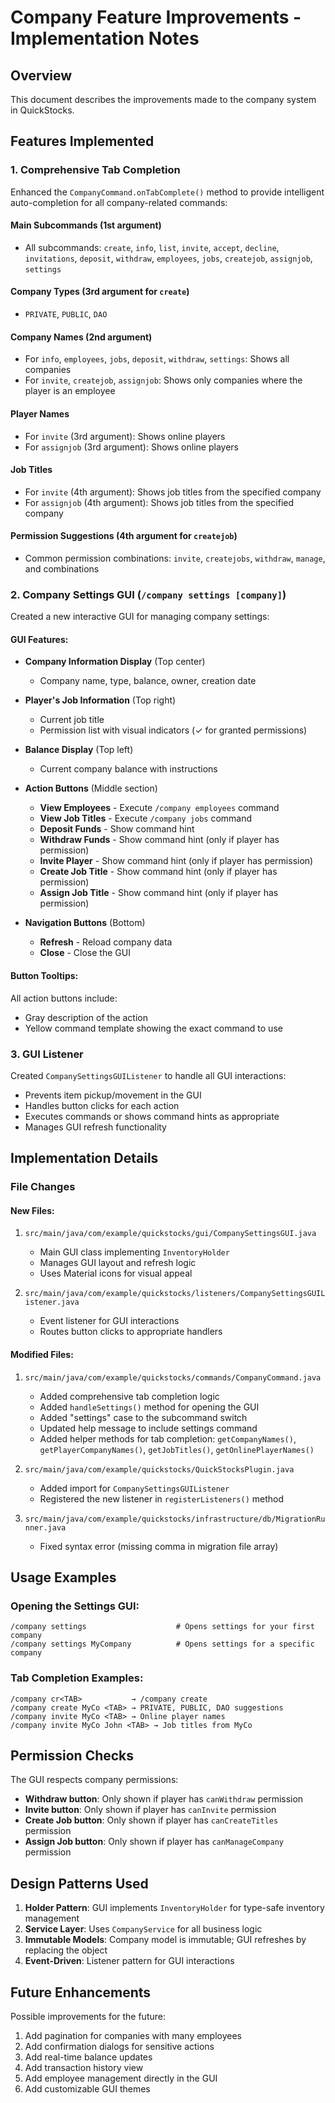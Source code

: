 # Company Feature Improvements - Implementation Notes

## Overview
This document describes the improvements made to the company system in QuickStocks.

## Features Implemented

### 1. Comprehensive Tab Completion
Enhanced the `CompanyCommand.onTabComplete()` method to provide intelligent auto-completion for all company-related commands:

#### Main Subcommands (1st argument)
- All subcommands: `create`, `info`, `list`, `invite`, `accept`, `decline`, `invitations`, `deposit`, `withdraw`, `employees`, `jobs`, `createjob`, `assignjob`, `settings`

#### Company Types (3rd argument for `create`)
- `PRIVATE`, `PUBLIC`, `DAO`

#### Company Names (2nd argument)
- For `info`, `employees`, `jobs`, `deposit`, `withdraw`, `settings`: Shows all companies
- For `invite`, `createjob`, `assignjob`: Shows only companies where the player is an employee

#### Player Names
- For `invite` (3rd argument): Shows online players
- For `assignjob` (3rd argument): Shows online players

#### Job Titles
- For `invite` (4th argument): Shows job titles from the specified company
- For `assignjob` (4th argument): Shows job titles from the specified company

#### Permission Suggestions (4th argument for `createjob`)
- Common permission combinations: `invite`, `createjobs`, `withdraw`, `manage`, and combinations

### 2. Company Settings GUI (`/company settings [company]`)
Created a new interactive GUI for managing company settings:

#### GUI Features:
- **Company Information Display** (Top center)
  - Company name, type, balance, owner, creation date
  
- **Player's Job Information** (Top right)
  - Current job title
  - Permission list with visual indicators (✓ for granted permissions)

- **Balance Display** (Top left)
  - Current company balance with instructions

- **Action Buttons** (Middle section)
  - **View Employees** - Execute `/company employees` command
  - **View Job Titles** - Execute `/company jobs` command
  - **Deposit Funds** - Show command hint
  - **Withdraw Funds** - Show command hint (only if player has permission)
  - **Invite Player** - Show command hint (only if player has permission)
  - **Create Job Title** - Show command hint (only if player has permission)
  - **Assign Job Title** - Show command hint (only if player has permission)

- **Navigation Buttons** (Bottom)
  - **Refresh** - Reload company data
  - **Close** - Close the GUI

#### Button Tooltips:
All action buttons include:
- Gray description of the action
- Yellow command template showing the exact command to use

### 3. GUI Listener
Created `CompanySettingsGUIListener` to handle all GUI interactions:
- Prevents item pickup/movement in the GUI
- Handles button clicks for each action
- Executes commands or shows command hints as appropriate
- Manages GUI refresh functionality

## Implementation Details

### File Changes

#### New Files:
1. `src/main/java/com/example/quickstocks/gui/CompanySettingsGUI.java`
   - Main GUI class implementing `InventoryHolder`
   - Manages GUI layout and refresh logic
   - Uses Material icons for visual appeal

2. `src/main/java/com/example/quickstocks/listeners/CompanySettingsGUIListener.java`
   - Event listener for GUI interactions
   - Routes button clicks to appropriate handlers

#### Modified Files:
1. `src/main/java/com/example/quickstocks/commands/CompanyCommand.java`
   - Added comprehensive tab completion logic
   - Added `handleSettings()` method for opening the GUI
   - Added "settings" case to the subcommand switch
   - Updated help message to include settings command
   - Added helper methods for tab completion: `getCompanyNames()`, `getPlayerCompanyNames()`, `getJobTitles()`, `getOnlinePlayerNames()`

2. `src/main/java/com/example/quickstocks/QuickStocksPlugin.java`
   - Added import for `CompanySettingsGUIListener`
   - Registered the new listener in `registerListeners()` method

3. `src/main/java/com/example/quickstocks/infrastructure/db/MigrationRunner.java`
   - Fixed syntax error (missing comma in migration file array)

## Usage Examples

### Opening the Settings GUI:
```
/company settings                    # Opens settings for your first company
/company settings MyCompany          # Opens settings for a specific company
```

### Tab Completion Examples:
```
/company cr<TAB>           → /company create
/company create MyCo <TAB> → PRIVATE, PUBLIC, DAO suggestions
/company invite MyCo <TAB> → Online player names
/company invite MyCo John <TAB> → Job titles from MyCo
```

## Permission Checks
The GUI respects company permissions:
- **Withdraw button**: Only shown if player has `canWithdraw` permission
- **Invite button**: Only shown if player has `canInvite` permission
- **Create Job button**: Only shown if player has `canCreateTitles` permission
- **Assign Job button**: Only shown if player has `canManageCompany` permission

## Design Patterns Used
1. **Holder Pattern**: GUI implements `InventoryHolder` for type-safe inventory management
2. **Service Layer**: Uses `CompanyService` for all business logic
3. **Immutable Models**: Company model is immutable; GUI refreshes by replacing the object
4. **Event-Driven**: Listener pattern for GUI interactions

## Future Enhancements
Possible improvements for the future:
1. Add pagination for companies with many employees
2. Add confirmation dialogs for sensitive actions
3. Add real-time balance updates
4. Add transaction history view
5. Add employee management directly in the GUI
6. Add customizable GUI themes
